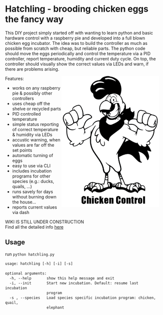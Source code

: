 # Hatchling - brooding chicken eggs the fancy way

This DIY project simply started off with wanting to learn python and basic hardware control with a raspberry pie and developed into a full blown chicken egg incubator. The idea was to build the controller as much as possible from scratch with cheap, but reliable parts. The python code should move the eggs periodically and control the temperature via a PID controller, report temperature, humidity and current duty cycle. On top, the controller should visually show the correct values via LEDs and warn, if there are problems arising. 

<img align="right" src="chicken_control.png" width = 320 hight = 240>

Features:
* works on any raspberry pie & possibly other controllers
* uses cheap off the shelve or recycled parts
* PID controlled temperature
* simple status reporting of correct temperature & humidity via LEDs
* accustic warning, when values are far off the set points
* automatic turning of eggs
* easy to use via CLI
* includes incubation programs for other species (e.g.: ducks, quails, ...)
* runs savely for days without burning down the house...
* reports current values via dash

WIKI IS STILL UNDER CONSTRUCTION  
Find all the detailed info [here](https://github.com/mstemmer/hatchling/wiki)

## Usage

run `python hatchling.py`
```
usage: hatchling [-h] [-i] [-s]

optional arguments:
  -h, --help       show this help message and exit
  -i, --init       Start new incubation. Default: resume last incubation
                   program
  -s , --species   Load species specific incubation program: chicken, quail,
                   elephant
```
